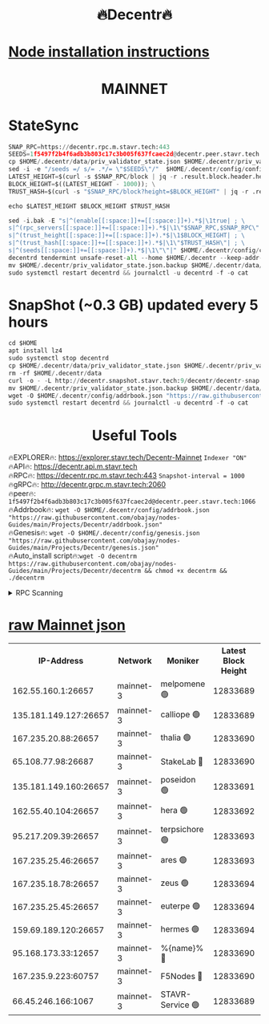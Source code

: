 <h1 align="center"> 🔥Decentr🔥</h1>

[Node installation instructions](https://github.com/obajay/nodes-Guides/tree/main/Projects/Decentr)
=
<h1 align="center"> MAINNET</h1>

# StateSync
```python
SNAP_RPC=https://decentr.rpc.m.stavr.tech:443
SEEDS=1f5497f2b4f6adb3b803c17c3b005f637fcaec2d@decentr.peer.stavr.tech:1066
cp $HOME/.decentr/data/priv_validator_state.json $HOME/.decentr/priv_validator_state.json.backup
sed -i -e "/seeds =/ s/= .*/= \"$SEEDS\"/"  $HOME/.decentr/config/config.toml
LATEST_HEIGHT=$(curl -s $SNAP_RPC/block | jq -r .result.block.header.height); \
BLOCK_HEIGHT=$((LATEST_HEIGHT - 1000)); \
TRUST_HASH=$(curl -s "$SNAP_RPC/block?height=$BLOCK_HEIGHT" | jq -r .result.block_id.hash)

echo $LATEST_HEIGHT $BLOCK_HEIGHT $TRUST_HASH

sed -i.bak -E "s|^(enable[[:space:]]+=[[:space:]]+).*$|\1true| ; \
s|^(rpc_servers[[:space:]]+=[[:space:]]+).*$|\1\"$SNAP_RPC,$SNAP_RPC\"| ; \
s|^(trust_height[[:space:]]+=[[:space:]]+).*$|\1$BLOCK_HEIGHT| ; \
s|^(trust_hash[[:space:]]+=[[:space:]]+).*$|\1\"$TRUST_HASH\"| ; \
s|^(seeds[[:space:]]+=[[:space:]]+).*$|\1\"\"|" $HOME/.decentr/config/config.toml
decentrd tendermint unsafe-reset-all --home $HOME/.decentr --keep-addr-book
mv $HOME/.decentr/priv_validator_state.json.backup $HOME/.decentr/data/priv_validator_state.json
sudo systemctl restart decentrd && journalctl -u decentrd -f -o cat
```
# SnapShot (~0.3 GB) updated every 5 hours
```python
cd $HOME
apt install lz4
sudo systemctl stop decentrd
cp $HOME/.decentr/data/priv_validator_state.json $HOME/.decentr/priv_validator_state.json.backup
rm -rf $HOME/.decentr/data
curl -o - -L http://decentr.snapshot.stavr.tech:9/decentr/decentr-snap.tar.lz4 | lz4 -c -d - | tar -x -C $HOME/.decentr --strip-components 2
mv $HOME/.decentr/priv_validator_state.json.backup $HOME/.decentr/data/priv_validator_state.json
wget -O $HOME/.decentr/config/addrbook.json "https://raw.githubusercontent.com/obajay/nodes-Guides/main/Projects/Decentr/addrbook.json"
sudo systemctl restart decentrd && journalctl -u decentrd -f -o cat
```

 <h1 align="center"> Useful Tools</h1>

🔥EXPLORER🔥:     https://explorer.stavr.tech/Decentr-Mainnet        `Indexer "ON"` \
🔥API🔥:          https://decentr.api.m.stavr.tech \
🔥RPC🔥:          https://decentr.rpc.m.stavr.tech:443              `Snapshot-interval = 1000` \
🔥gRPC🔥:         http://decentr.grpc.m.stavr.tech:2060 \
🔥peer🔥:         `1f5497f2b4f6adb3b803c17c3b005f637fcaec2d@decentr.peer.stavr.tech:1066` \
🔥Addrbook🔥:  `wget -O $HOME/.decentr/config/addrbook.json "https://raw.githubusercontent.com/obajay/nodes-Guides/main/Projects/Decentr/addrbook.json"` \
🔥Genesis🔥:  `wget -O $HOME/.decentr/config/genesis.json "https://raw.githubusercontent.com/obajay/nodes-Guides/main/Projects/Decentr/genesis.json"` \
🔥Auto_install script🔥:`wget -O decentrm https://raw.githubusercontent.com/obajay/nodes-Guides/main/Projects/Decentr/decentrm && chmod +x decentrm && ./decentrm`

<details>
<summary>RPC Scanning</summary>

<h2 align="center"> We scan nodes in real time every 4 hours. And we provide the final result of RPC endpoints.
We cannot influence the operation of these nodes in any way. </h2>


```python
If Voting Power is higher than 0 --> then the Node is a validator of the network and may be subject to attack and be a potential threat to the chain.
```
```python
We marked such validators with a red symbol
```

</details>

[raw Mainnet json](https://rpc-check.decentrm.stavr.tech/decentrm/rpc-decentrm-result.json)
=



<table><tr><th>IP-Address</th><th>Network</th><th>Moniker</th><th>Latest Block Height</th><th>Earliest Block Height</th><th>Catching Up</th><th>Tx Index</th><th>Voting Power</th><th>Scan Time</th></tr><tr><td>162.55.160.1:26657</td><td>mainnet-3</td><td>melpomene 🟢</td><td>12833689</td><td>1688950</td><td>False</td><td>on</td><td>0</td><td>2024-02-11T00:36:09.380406386UTC</td></tr><tr><td>135.181.149.127:26657</td><td>mainnet-3</td><td>calliope 🟢</td><td>12833689</td><td>1688950</td><td>False</td><td>on</td><td>0</td><td>2024-02-11T00:36:11.744104147UTC</td></tr><tr><td>167.235.20.88:26657</td><td>mainnet-3</td><td>thalia 🟢</td><td>12833690</td><td>1688950</td><td>False</td><td>on</td><td>0</td><td>2024-02-11T00:36:17.747358809UTC</td></tr><tr><td>65.108.77.98:26687</td><td>mainnet-3</td><td>StakeLab 🔴</td><td>12833690</td><td>1688950</td><td>False</td><td>on</td><td>5641065</td><td>2024-02-11T00:36:18.101262340UTC</td></tr><tr><td>135.181.149.160:26657</td><td>mainnet-3</td><td>poseidon 🟢</td><td>12833691</td><td>1688950</td><td>False</td><td>on</td><td>0</td><td>2024-02-11T00:36:22.773808692UTC</td></tr><tr><td>162.55.40.104:26657</td><td>mainnet-3</td><td>hera 🟢</td><td>12833692</td><td>1688950</td><td>False</td><td>on</td><td>0</td><td>2024-02-11T00:36:25.103357004UTC</td></tr><tr><td>95.217.209.39:26657</td><td>mainnet-3</td><td>terpsichore 🟢</td><td>12833693</td><td>1688950</td><td>False</td><td>on</td><td>0</td><td>2024-02-11T00:36:31.712908023UTC</td></tr><tr><td>167.235.25.46:26657</td><td>mainnet-3</td><td>ares 🟢</td><td>12833693</td><td>1688950</td><td>False</td><td>on</td><td>0</td><td>2024-02-11T00:36:34.087429626UTC</td></tr><tr><td>167.235.18.78:26657</td><td>mainnet-3</td><td>zeus 🟢</td><td>12833694</td><td>1688950</td><td>False</td><td>on</td><td>0</td><td>2024-02-11T00:36:36.414151059UTC</td></tr><tr><td>167.235.25.45:26657</td><td>mainnet-3</td><td>euterpe 🟢</td><td>12833694</td><td>1688950</td><td>False</td><td>on</td><td>0</td><td>2024-02-11T00:36:38.776493829UTC</td></tr><tr><td>159.69.189.120:26657</td><td>mainnet-3</td><td>hermes 🟢</td><td>12833694</td><td>1688950</td><td>False</td><td>on</td><td>0</td><td>2024-02-11T00:36:41.050413582UTC</td></tr><tr><td>95.168.173.33:12657</td><td>mainnet-3</td><td>%{name}% 🔴</td><td>12833690</td><td>8964001</td><td>False</td><td>on</td><td>4263537</td><td>2024-02-11T00:36:12.979789787UTC</td></tr><tr><td>167.235.9.223:60757</td><td>mainnet-3</td><td>F5Nodes 🔴</td><td>12833690</td><td>12380001</td><td>False</td><td>off</td><td>562</td><td>2024-02-11T00:36:13.315025906UTC</td></tr><tr><td>66.45.246.166:1067</td><td>mainnet-3</td><td>STAVR-Service 🟢</td><td>12833689</td><td>12830001</td><td>False</td><td>on</td><td>0</td><td>2024-02-11T00:36:12.360008146UTC</td></tr></table>
